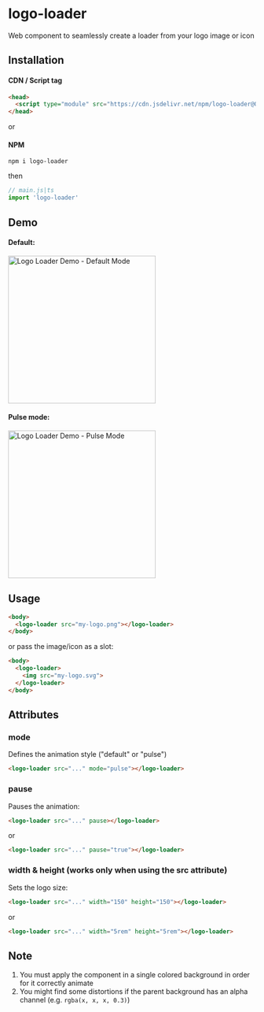 # logo-loader

Web component to seamlessly create a loader from your logo image or icon

## Installation

#### CDN / Script tag

```HTML
<head>
  <script type="module" src="https://cdn.jsdelivr.net/npm/logo-loader@0.1.3/dist/logoLoader.esm.min.js"></script>
</head>
```

or

#### NPM

```
npm i logo-loader
```

then

```JavaScript
// main.js|ts
import 'logo-loader'
```

## Demo

#### Default:

<img src="https://lnx-tech.atl1.cdn.digitaloceanspaces.com/open-source/logo-loader/default-animation.comp.gif" alt="Logo Loader Demo - Default Mode" width="300px" />

#### Pulse mode:

<img src="https://lnx-tech.atl1.cdn.digitaloceanspaces.com/open-source/logo-loader/pulse-animation.gif" alt="Logo Loader Demo - Pulse Mode" width="300px" />

## Usage

```HTML
<body>
  <logo-loader src="my-logo.png"></logo-loader>
</body>
```

or pass the image/icon as a slot:

```HTML
<body>
  <logo-loader>
    <img src="my-logo.svg">
  </logo-loader>
</body>
```

## Attributes

### mode

Defines the animation style ("default" or "pulse")

```HTML
<logo-loader src="..." mode="pulse"></logo-loader>
```

### pause

Pauses the animation:

```HTML
<logo-loader src="..." pause></logo-loader>
```

or

```HTML
<logo-loader src="..." pause="true"></logo-loader>
```

### width & height (works only when using the src attribute)

Sets the logo size:

```HTML
<logo-loader src="..." width="150" height="150"></logo-loader>
```

or

```HTML
<logo-loader src="..." width="5rem" height="5rem"></logo-loader>
```

## Note

1. You must apply the component in a single colored background in order for it correctly animate
2. You might find some distortions if the parent background has an alpha channel (e.g. `rgba(x, x, x, 0.3)`)